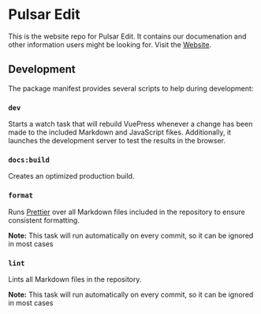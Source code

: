 # Pulsar Edit

This is the website repo for Pulsar Edit. It contains our documenation and other information users might be looking for. Visit the [Website](https://pulsar-edit.github.io).

## Development

The package manifest provides several scripts to help during development:

### `dev`

Starts a watch task that will rebuild VuePress whenever a change has been made to the included Markdown and JavaScript fikes. Additionally, it launches the development server to test the results in the browser.

### `docs:build`

Creates an optimized production build.

### `format`

Runs [Prettier](https://prettier.io) over all Markdown files included in the repository to ensure consistent formatting.

**Note:** This task will run automatically on every commit, so it can be ignored in most cases

### `lint`

Lints all Markdown files in the repository.

**Note:** This task will run automatically on every commit, so it can be ignored in most cases
